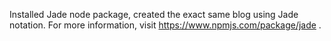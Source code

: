 Installed Jade node package, created the exact same blog using Jade notation.
For more information, visit https://www.npmjs.com/package/jade .